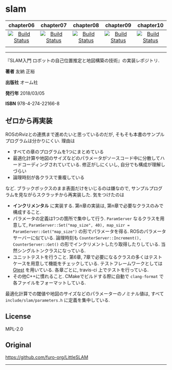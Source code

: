 # slam

| chapter06                                                                                                 | chapter07                                                                                                 | chapter08                                                                                                 | chapter09                                                                                                 | chapter10                                                                                                 |
|:---------------------------------------------------------------------------------------------------------:|:---------------------------------------------------------------------------------------------------------:|:---------------------------------------------------------------------------------------------------------:|:---------------------------------------------------------------------------------------------------------:|:---------------------------------------------------------------------------------------------------------:|
| [![Build Status](https://travis-ci.org/soblin/slam.svg?branch=chapter06)](https://travis-ci.org/soblin/slam) | [![Build Status](https://travis-ci.org/soblin/slam.svg?branch=chapter07)](https://travis-ci.org/soblin/slam) | [![Build Status](https://travis-ci.org/soblin/slam.svg?branch=chapter08)](https://travis-ci.org/soblin/slam) | [![Build Status](https://travis-ci.org/soblin/slam.svg?branch=chapter09)](https://travis-ci.org/soblin/slam) | [![Build Status](https://travis-ci.org/soblin/slam.svg?branch=chapter10)](https://travis-ci.org/soblin/slam) |
|                                                                                                           |                                                                                                           |                                                                                                           |                                                                                                           |                                                                                                           |

---

『SLAM入門 ロボットの自己位置推定と地図構築の技術』の実装レポジトリ.

**著者** 友納 正裕

**出版社** オーム社

**発行年** 2018/03/05

**ISBN** 978-4-274-22166-8

## ゼロから再実装

ROSのRvizとの連携まで進めたいと思っているのだが, そもそも本書のサンプルプログラムは分かりにくい. 理由は

- すべての章のプログラムを1つにまとめている
- 最適化計算や地図のサイズなどのパラメータがソースコード中に分散してハードコーディングされていている. 修正がしにくいし, 自分でも構成が理解しづらい
- 論理時刻が各クラスで重複している

 など. ブラックボックスのまま表面だけをいじるのは嫌なので, サンプルプログラムを見ながらスクラッチから再実装した. 気をつけたのは
 
 - **インクリメンタル** に実装する. 第n章の実装は, 第n章で必要なクラスのみで構成すること.
 - パラメータの定義は1つの箇所で集中して行う. `ParamServer` なるクラスを用意して, `ParamServer::Set("map_size", 40), map_sizr = ParamServer::Get("map_size")` の形でパラメータを得る. ROSのパラメータサーバーに似ている. 論理時刻も `CounterServer::Increment(), CounterServer::Get()` の形でインクリメントしたり取得したりしている. 当然シングルトンクラスになっている.
 - ユニットテストを行うこと. 第6章, 7章で必要になるクラスの多くはテストケースを用意して機能をチェックしている. テストフレームワークとしては [Gtest](https://github.com/google/googletest) を用いている. 各章ごとに, travis-ci 上でテストを行っている.
 - その他C++に慣れること. CMakeでビルドする際に自動で `clang-format` で各ファイルをフォーマットしている.
 
最適化計算での閾値や地図のサイズなどのパラメーターのノミナル値は, すべて `include/slam/parameters.h` に定義を集中している.

## License

MPL-2.0

## Original

https://github.com/furo-org/LittleSLAM

---


